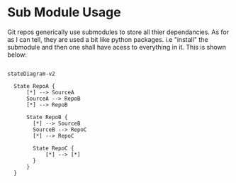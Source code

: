 # Sub Module Usage

Git repos generically use submodules to store all thier dependancies. As for as I can tell, they are used a bit like python packages. i.e "install" the submodule and then one shall have acess to everything in it. This is shown below:

``` mermaid

stateDiagram-v2

  State RepoA {
      [*] --> SourceA
      SourceA --> RepoB
      [*] --> RepoB

      State RepoB {
        [*] --> SourceB
        SourceB --> RepoC
        [*] --> RepoC

        State RepoC {
            [*] --> [*]
        }
      }
  }

```
